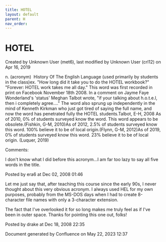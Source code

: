 ```yaml
---
title: HOTEL
layout: default
parent: H
nav_order:
---
```


# HOTEL

Created by  Unknown User (met6), last modified by  Unknown User (crl12) on Apr 16, 2019

n. (acronym)  History Of The English Language (used primarily by students in the class)ex. &quot;How long did it take you to do the HOTEL workbook?&quot;  &quot;Forever: HOTEL work takes me all day.&quot; This word was first recorded in print on Facebook November 18th 2008. In a comment on Jayme Faye Wonderland's 'status' Meghan Talbot wrote, &quot;if your talking about h.o.t.e.l, then i completely agree....&quot; The word also sprung up independently in the mind of Kenneth Kirkman who just got tired of saying the full name, and now the word has penetrated fully the HOTEL students.Talbot, E-H, 2008 As of 2010, 0% of students surveyed know the word. This word appears to be obsolete.(Fishkin, G-M, 2010)As of 2012, 2.5% of students surveyed know this word. 100% believe it to be of local origin.(Flynn, G-M, 2012)As of 2019, 0% of students surveyed know this word. 23% believe it to be of local origin. (Luquer, 2019)

Comments:

I don't know what I did before this acronym...I am far too lazy to say all five words in the title.

Posted by era6 at Dec 02, 2008 01:46

Let me just say that, after teaching this course since the early 90s, I never thought about this very obvious acronym. I always used HEL for my own purposes, probably from the MS-DOS days when I had to create 8-character file names with only a 3-character extension. 

The fact that I've overlooked it for so long makes me truly feel as if I've been in outer space. Thanks for pointing this one out, folks!

Posted by drake at Dec 18, 2008 22:35

Document generated by Confluence on May 22, 2023 12:37


